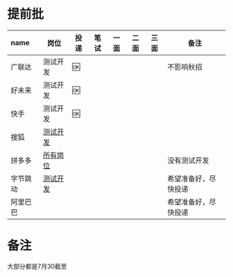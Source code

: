 # 提前批

| name     | 岗位                                                         | 投递 | 笔试 | 一面 | 二面 | 三面 | 备注                 |
| :------- | ------------------------------------------------------------ | ---- | ---- | ---- | ---- | ---- | -------------------- |
| 广联达   | 测试开发                                                     | 🆗    |      |      |      |      | 不影响秋招           |
| 好未来   | 测试开发                                                     | 🆗    |      |      |      |      |                      |
| 快手     | 测试开发                                                     | 🆗    |      |      |      |      |                      |
| 搜狐     | [测试开发](https://app.mokahr.com/recommendation-apply/sohu/5683?recommenderId=350579#/job/7537b3b4-f435-4fe6-a852-e83f377724b8?_k=hh7fjx) |      |      |      |      |      |                      |
| 拼多多   | [所有岗位](https://careers.pinduoduo.com/campus/grad?t=sEdJcOpPhg) |      |      |      |      |      | 没有测试开发         |
| 字节跳动 | [测试开发](https://www.nowcoder.com/discuss/459936?type=post&order=create&pos=&page=1&channel=2001&source_id=search_post) |      |      |      |      |      | 希望准备好，尽快投递 |
| 阿里巴巴 |                                                              |      |      |      |      |      | 希望准备好，尽快投递 |

# 备注

大部分都是7月30截至